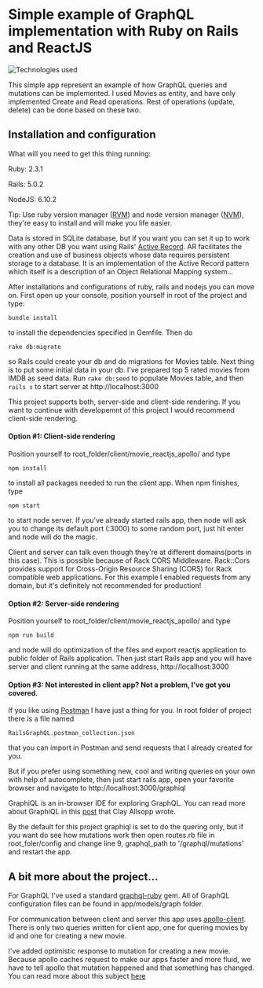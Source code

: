 <h1>Simple example of GraphQL implementation with Ruby on Rails and ReactJS</h1>

![Technologies used](https://raw.githubusercontent.com/mdeket/rails-reactjs-graphql/master/client/movies_reactjs_apollo/public/stack.png)

This simple app represent an example of how GraphQL queries and mutations can be implemented. I used Movies as entity, and have only implemented Create and Read operations. Rest of operations (update, delete) can be done based on these two.

<h2> Installation and configuration </h2>

What will you need to get this thing running:

Ruby: 2.3.1

Rails: 5.0.2

NodeJS: 6.10.2

Tip: Use ruby version manager ([RVM](https://rvm.io/)) and node version manager ([NVM](https://github.com/creationix/nvm#installation)), they're easy to install and will make you life easier.

Data is stored in SQLite database, but if you want you can set it up to work with any other DB you want using Rails' [Active Record](http://guides.rubyonrails.org/active_record_basics.html). AR facilitates the creation and use of business objects whose data requires persistent storage to a database. It is an implementation of the Active Record pattern which itself is a description of an Object Relational Mapping system...

After installations and configurations of ruby, rails and nodejs you can move on. 
First open up your console, position yourself in root of the project and type:
```
bundle install
```
to install the dependencies specified in Gemfile. Then do
```
rake db:migrate
```
so Rails could create your db and do migrations for Movies table.
Next thing is to put some initial data in your db. I've prepared top 5 rated movies from IMDB as seed data.
Run ```rake db:seed``` to populate Movies table, and then ```rails s``` to start server at http://localhost:3000

This project supports both, server-side and client-side rendering. If you want to continue with developemnt of this project I would recommend client-side rendering.

<h4>Option #1: Client-side rendering</h4>

Position yourself to root_folder/client/movie_reactjs_apollo/ and type
```
npm install
```
to install all packages needed to run the client app. When npm finishes, type
```
npm start
```
to start node server. 
If you've already started rails app, then node will ask you to change its default port (:3000) to some random port, just hit enter and node will do the magic. 

Client and server can talk even though they're at different domains(ports in this case). This is possible because of Rack CORS Middleware. Rack::Cors provides support for Cross-Origin Resource Sharing (CORS) for Rack compatible web applications. For this example I enabled requests from any domain, but it's definitely not recommended for production!

<h4>Option #2: Server-side rendering</h4>

Position yourself to root_folder/client/movie_reactjs_apollo/ and type
```
npm run build
``` 
and node will do optimization of the files and export reactjs application to public folder of Rails application. Then just start Rails app and you will have server and client running at the same address, http://localhost:3000 

<h4>Option #3: Not interested in client app? Not a problem, I've got you covered.</h4>

If you like using [Postman](https://www.getpostman.com/) I have just a thing for you.
In root folder of project there is a file named
```
RailsGraphQL.postman_collection.json
```
that you can import in Postman and send requests that I already created for you.

But if you prefer using something new, cool and writing queries on your own with help of autocomplete, then just start rails app, open your favorite browser and navigate to http://localhost:3000/graphiql

GraphiQL is an in-browser IDE for exploring GraphQL. You can read more about GraphiQL in this [post](https://medium.com/the-graphqlhub/graphiql-graphql-s-killer-app-9896242b2125) that Clay Allsopp wrote.

By the default for this project graphiql is set to do the quering only, but if you want do see how mutations work then open routes.rb file in root_foler/config and change line 9, graphql_path to '/graphql/mutations' and restart the app.


<h2> A bit more about the project... </h2>

For GraphQL I've used a standard [graphql-ruby](https://github.com/rmosolgo/graphql-ruby) gem. All of GraphQL configuration files can be found in app/models/graph folder.

For communication between client and server this app uses [apollo-client](https://github.com/apollographql/apollo-client).
There is only two queries written for client app, one for quering movies by id and one for creating a new movie.

I've added optimistic response to mutation for creating a new movie. Because apollo caches request to make our apps faster and more fluid, we have to tell apollo that mutation happened and that something has changed. You can read more about this subject [here](http://dev.apollodata.com/react/optimistic-ui.html#optimistic-advanced) 
